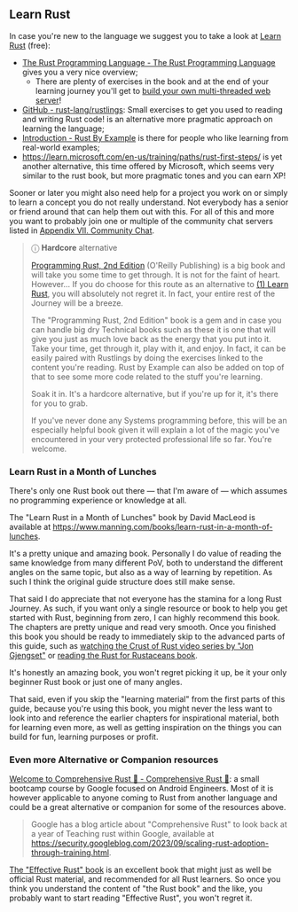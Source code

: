 ## Learn Rust

In case you're new to the language we suggest you to take a look at [Learn Rust](https://www.rust-lang.org/learn)  (free):

- [The Rust Programming Language - The Rust Programming Language](https://doc.rust-lang.org/book/) gives you a very nice overview;
  - There are plenty of exercises in the book and at the end of your learning journey you'll get to [build your own multi-threaded web server](https://doc.rust-lang.org/book/ch20-00-final-project-a-web-server.html)!
- [GitHub - rust-lang/rustlings](https://github.com/rust-lang/rustlings): Small exercises to get you used to reading and writing Rust code! is an alternative more pragmatic approach on learning the language;
- [Introduction - Rust By Example](https://doc.rust-lang.org/stable/rust-by-example/) is there for people who like learning from real-world examples;
- <https://learn.microsoft.com/en-us/training/paths/rust-first-steps/> is yet another alternative, this time offered by Microsoft,
  which seems very similar to the rust book, but more pragmatic tones and you can earn XP!

Sooner or later you might also need help for a project you work on or simply to learn a concept you do not really understand. Not everybody has a senior or friend around that can help them out with this. For all of this and more you want to probably join one or multiple of the community chat servers listed in [Appendix VII. Community Chat](/appendix/appendix-vii-community-chat.md).

> ⓘ **Hardcore** alternative
>
> [Programming Rust, 2nd Edition](https://www.oreilly.com/library/view/programming-rust-2nd/9781492052586/) (O'Reilly Publishing) is a big book and will take you some time to get through. It is not for the faint of heart. However… If you do choose for this route as an alternative to [(1) Learn Rust](/guide/learn-rust/index.html), you will absolutely not regret it. In fact, your entire rest of the Journey will be a breeze.
>
> The "Programming Rust, 2nd Edition" book is a gem and in case you can handle big dry Technical books such as these it is one that will give you just as much love back as the energy that you put into it. Take your time, get through it, play with it, and enjoy. In fact, it can be easily paired with Rustlings by doing the exercises linked to the content you're reading. Rust by Example can also be added on top of that to see some more code related to the stuff you're learning.
>
> Soak it in. It's a hardcore alternative, but if you're up for it, it's there for you to grab.
>
> If you've never done any Systems programming before, this will be an especially helpful book given it will explain a lot of the magic you've encountered in your very protected professional life so far. You're welcome.

### Learn Rust in a Month of Lunches

There's only one Rust book out there — that I'm aware of — which assumes no programming experience or knowledge at all.

The "Learn Rust in a Month of Lunches" book by David MacLeod is available at <https://www.manning.com/books/learn-rust-in-a-month-of-lunches>.

It's a pretty unique and amazing book. Personally I do value of reading the same knowledge from many different PoV, both
to understand the different angles on the same topic, but also as a way of learning by repetition. As such I think the original
guide structure does still make sense.

That said I do appreciate that not everyone has the stamina for a long Rust Journey. As such, if you want only a single resource or
book to help you get started with Rust, beginning from zero, I can highly recommend this book. The chapters are pretty unique
and read very smooth. Once you finished this book you should be ready to immediately skip to the advanced parts of this guide,
such as [watching the Crust of Rust video series by "Jon Gjengset"](https://www.youtube.com/playlist?list=PLqbS7AVVErFiWDOAVrPt7aYmnuuOLYvOa)
or [reading the Rust for Rustaceans book](https://nostarch.com/rust-rustaceans).

It's honestly an amazing book, you won't regret picking it up, be it your only beginner Rust book or just one of many angles.

That said, even if you skip the "learning material" from the first parts of this guide, because you're using this book,
you might never the less want to look into and reference the earlier chapters for inspirational material, both for learning even more,
as well as getting inspiration on the things you can build for fun, learning purposes or profit.

### Even more Alternative or Companion resources

[Welcome to Comprehensive Rust 🦀 - Comprehensive Rust 🦀](https://google.github.io/comprehensive-rust/): a small bootcamp course by Google focused on Android Engineers. Most of it is however applicable to anyone coming to Rust from another language and could be a great alternative or companion for some of the resources above.

> Google has a blog article about "Comprehensive Rust" to look back at a year of Teaching rust within Google,
> available at <https://security.googleblog.com/2023/09/scaling-rust-adoption-through-training.html>.

[The "Effective Rust" book](https://www.lurklurk.org/effective-rust/) is an excellent book that might just as well be official Rust material, and
recommended for all Rust learners. So once you think you understand the content of "the Rust book" and the like, you probably want to start reading "Effective Rust", you won't regret it.
